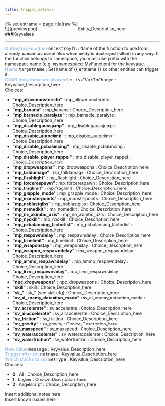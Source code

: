 ```yaml
---
title: trigger_setcvar
---
```

<div>{% set entname = page.title|raw %}</div>
<div class="container previewimg">
<div class="columns">
<div class="imagepadding column col-auto" markdown="1">![](preview.png)</div>
<div class="column entityentry" markdown="1">Entity_Description_here</div>
</div>
</div>
###Keyvalues
<hr>
<div class="entityentry" markdown="1">
<span style="color:#9fc5e8;"><b>OnDestroy Function</b></span> <kbd  class="tooltip" data-tooltip="string">ondestroyfn</kbd> :
Name of the function to use from already parsed .as script files when entity is destroyed (killed) in any way. If the function belongs to namespace, you must use prefix with the namespace name (e.g. mynamespace::MyFunction) for the keyvalue.
</div>
<div class="entityentry" markdown="1">
<span style="color:#9fc5e8;"><b>Name</b></span> <kbd  class="tooltip" data-tooltip="target_source">targetname</kbd> :
Set name of {{ entname }} so other entities can trigger it.
</div>
<div class="entityentry" markdown="1">
<span style="color:#9fc5e8;"><b>CVAR (only these are allowed)</b></span> <kbd  class="tooltip" data-tooltip="choices">m_iszCVarToChange</kbd> :
Keyvalue_Description_here
<div class="accordion">
<input type="checkbox" id="accordion-1" name="accordion-checkbox" hidden>
<label class="accordion-header" for="accordion-1">
<i class="icon icon-arrow-right mr-1"></i>
Choices:
</label>
<div class="accordion-body">
<ul>
<li><b>"mp_allowmonsterinfo"</b> : mp_allowmonsterinfo : Choice_Description_here</li>
<li><b>"mp_banana"</b> : mp_banana : Choice_Description_here</li>
<li><b>"mp_barnacle_paralyze"</b> : mp_barnacle_paralyze : Choice_Description_here</li>
<li><b>"mp_disablegaussjump"</b> : mp_disablegaussjump : Choice_Description_here</li>
<li><b>"mp_disable_autoclimb"</b> : mp_disable_autoclimb : Choice_Description_here</li>
<li><b>"mp_disable_pcbalancing"</b> : mp_disable_pcbalancing : Choice_Description_here</li>
<li><b>"mp_disable_player_rappel"</b> : mp_disable_player_rappel : Choice_Description_here</li>
<li><b>"mp_dropweapons"</b> : mp_dropweapons : Choice_Description_here</li>
<li><b>"mp_falldamage"</b> : mp_falldamage : Choice_Description_here</li>
<li><b>"mp_flashlight"</b> : mp_flashlight : Choice_Description_here</li>
<li><b>"mp_forcerespawn"</b> : mp_forcerespawn : Choice_Description_here</li>
<li><b>"mp_fraglimit"</b> : mp_fraglimit : Choice_Description_here</li>
<li><b>"mp_grapple_mode"</b> : mp_grapple_mode : Choice_Description_here</li>
<li><b>"mp_monsterpoints"</b> : mp_monsterpoints : Choice_Description_here</li>
<li><b>"mp_noblastgibs"</b> : mp_noblastgibs : Choice_Description_here</li>
<li><b>"mp_nomedkit"</b> : mp_nomedkit : Choice_Description_here</li>
<li><b>"mp_no_akimbo_uzis"</b> : mp_no_akimbo_uzis : Choice_Description_here</li>
<li><b>"mp_npckill"</b> : mp_npckill : Choice_Description_here</li>
<li><b>"mp_pcbalancing_factorlist"</b> : mp_pcbalancing_factorlist : Choice_Description_here</li>
<li><b>"mp_respawndelay"</b> : mp_respawndelay : Choice_Description_here</li>
<li><b>"mp_timelimit"</b> : mp_timelimit : Choice_Description_here</li>
<li><b>"mp_weaponstay"</b> : mp_weaponstay : Choice_Description_here</li>
<li><b>"mp_weapon_respawndelay"</b> : mp_weapon_respawndelay : Choice_Description_here</li>
<li><b>"mp_ammo_respawndelay"</b> : mp_ammo_respawndelay : Choice_Description_here</li>
<li><b>"mp_item_respawndelay"</b> : mp_item_respawndelay : Choice_Description_here</li>
<li><b>"npc_dropweapons"</b> : npc_dropweapons : Choice_Description_here</li>
<li><b>"skill"</b> : skill : Choice_Description_here</li>
<li><b>"sk_"</b> : sk_* (see skill.cfg) : Choice_Description_here</li>
<li><b>"sv_ai_enemy_detection_mode"</b> : sv_ai_enemy_detection_mode : Choice_Description_here</li>
<li><b>"sv_accelerate"</b> : sv_accelerate : Choice_Description_here</li>
<li><b>"sv_airaccelerate"</b> : sv_airaccelerate : Choice_Description_here</li>
<li><b>"sv_friction"</b> : sv_friction : Choice_Description_here</li>
<li><b>"sv_gravity"</b> : sv_gravity : Choice_Description_here</li>
<li><b>"sv_maxspeed"</b> : sv_maxspeed : Choice_Description_here</li>
<li><b>"sv_wateraccelerate"</b> : sv_wateraccelerate : Choice_Description_here</li>
<li><b>"sv_waterfriction"</b> : sv_waterfriction : Choice_Description_here</li>
</ul>
</div>
</div>
</div>
<div class="entityentry" markdown="1">
<span style="color:#9fc5e8;"><b>New Value</b></span> <kbd  class="tooltip" data-tooltip="string">message</kbd> :
Keyvalue_Description_here
</div>
<div class="entityentry" markdown="1">
<span style="color:#9fc5e8;"><b>Trigger after set</b></span> <kbd  class="tooltip" data-tooltip="target_destination">netname</kbd> :
Keyvalue_Description_here
</div>
<div class="entityentry" markdown="1">
<span style="color:#9fc5e8;"><b>Which CVARs to set</b></span> <kbd  class="tooltip" data-tooltip="choices">SetType</kbd> :
Keyvalue_Description_here
<div class="accordion">
<input type="checkbox" id="accordion-2" name="accordion-checkbox" hidden>
<label class="accordion-header" for="accordion-2">
<i class="icon icon-arrow-right mr-1"></i>
Choices:
</label>
<div class="accordion-body">
<ul>
<li><b>0 </b> : All : Choice_Description_here</li>
<li><b>1 </b> : Engine : Choice_Description_here</li>
<li><b>2 </b> : Angelscript : Choice_Description_here</li>
</ul>
</div>
</div>
</div>
<div class="notices blue">Insert additional notes here</div>
<div class="notices red">Insert known issues here</div>
